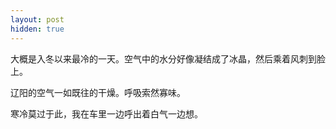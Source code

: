 ```yaml
---
layout: post
hidden: true
---
```


大概是入冬以来最冷的一天。空气中的水分好像凝结成了冰晶，然后乘着风刺到脸上。

辽阳的空气一如既往的干燥。呼吸索然寡味。

寒冷莫过于此，我在车里一边呼出着白气一边想。